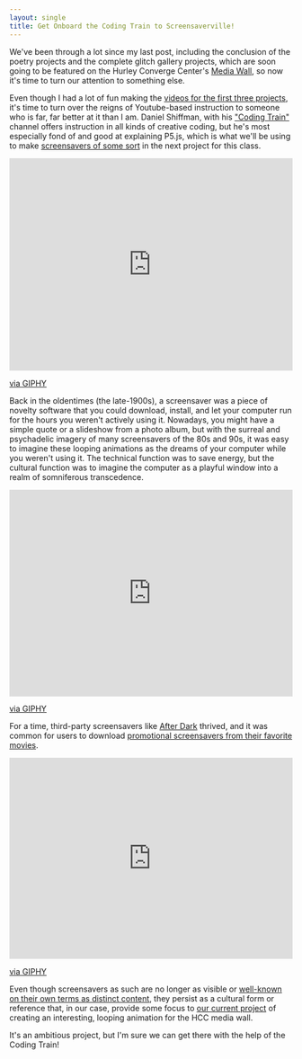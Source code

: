 ```yaml
---
layout: single
title: Get Onboard the Coding Train to Screensaverville!
---
```


We've been through a lot since my last post, including the conclusion of the poetry projects and the complete glitch gallery projects, which are soon going to be featured on the Hurley Converge Center's [Media Wall](http://www.umwmediawall.com), so now it's time to turn our attention to something else.

Even though I had a lot of fun making the [videos for the first three projects](https://www.youtube.com/zachwhalen), it's time to turn over the reigns of Youtube-based instruction to someone who is far, far better at it than I am. Daniel Shiffman, with his ["Coding Train"](https://www.youtube.com/user/shiffman) channel offers instruction in all kinds of creative coding, but he's most especially fond of and good at explaining P5.js, which is what we'll be using to make [screensavers of some sort](https://zachwhalen.github.io/creativecoding/projects/#project-screensaver) in the next project for this class.

<div style="width:100%;height:0;padding-bottom:75%;position:relative;"><iframe src="https://giphy.com/embed/fde2UrtVei4Jq" width="100%" height="100%" style="position:absolute" frameBorder="0" class="giphy-embed" allowFullScreen></iframe></div><p><a href="https://giphy.com/gifs/1k-windows-screensaver-fde2UrtVei4Jq">via GIPHY</a></p>

Back in the oldentimes (the late-1900s), a screensaver was a piece of novelty software that you could download, install, and let your computer run for the hours you weren't actively using it. Nowadays, you might have a simple quote or a slideshow from a photo album, but with the surreal and psychadelic imagery of many screensavers of the 80s and 90s, it was easy to imagine these looping animations as the dreams of your computer while you weren't using it. The technical function was to save energy, but the cultural function was to imagine the computer as a playful window into a realm of somniferous transcedence. 

<div style="width:100%;height:0;padding-bottom:73%;position:relative;"><iframe src="https://giphy.com/embed/3o7qDH32AMQ7TJZ8JO" width="100%" height="100%" style="position:absolute" frameBorder="0" class="giphy-embed" allowFullScreen></iframe></div><p><a href="https://giphy.com/gifs/the-current-sea-sarah-zucker-thecurrentseala-3o7qDH32AMQ7TJZ8JO">via GIPHY</a></p>

For a time, third-party screensavers like [After Dark](https://en.wikipedia.org/wiki/After_Dark_(software)) thrived, and it was common for users to download [promotional screensavers from their favorite movies](https://www.warnerbros.com/archive/spacejam/movie/cmp/souvenirs/screensaverframes.html).

<div style="width:100%;height:0;padding-bottom:71%;position:relative;"><iframe src="https://giphy.com/embed/SwffhF8CK0RTW" width="100%" height="100%" style="position:absolute" frameBorder="0" class="giphy-embed" allowFullScreen></iframe></div><p><a href="https://giphy.com/gifs/logo-feels-SwffhF8CK0RTW">via GIPHY</a></p>

Even though screensavers as such are no longer as visible or [well-known on their own terms as distinct content](http://www.slate.com/articles/technology/future_tense/2017/07/a_farewell_to_screen_savers_the_imagined_dreams_of_our_machines.html), they persist as a cultural form or reference that, in our case, provide some focus to [our current project](https://zachwhalen.github.io/creativecoding/projects/#project-screensaver) of creating an interesting, looping animation for the HCC media wall. 

It's an ambitious project, but I'm sure we can get there with the help of the Coding Train!
